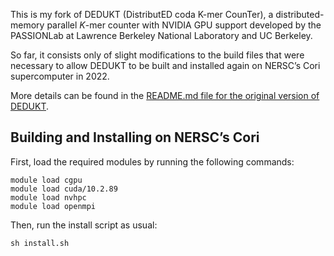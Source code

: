 This is my fork of DEDUKT (DistributED coda K-mer CounTer), a distributed-memory parallel *K*-mer counter with NVIDIA GPU support developed by the PASSIONLab at Lawrence Berkeley National Laboratory and UC Berkeley.

So far, it consists only of slight modifications to the build files that were necessary to allow DEDUKT to be built and installed again on NERSC’s Cori supercomputer in 2022.

More details can be found in the [README.md file for the original version of DEDUKT](https://github.com/PASSIONLab/DEDUKT/blob/master/README.md).



## Building and Installing on NERSC’s Cori

First, load the required modules by running the following commands:

```
module load cgpu
module load cuda/10.2.89
module load nvhpc
module load openmpi
```

Then, run the install script as usual:

```
sh install.sh
```